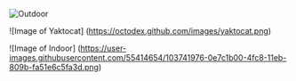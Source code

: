 ![Outdoor](https://user-images.githubusercontent.com/55414654/103742178-674bb380-4fc8-11eb-99b2-d43b623f88a7.png)

![Image of Yaktocat]
(https://octodex.github.com/images/yaktocat.png)

![Image of Indoor]
(https://user-images.githubusercontent.com/55414654/103741976-0e7c1b00-4fc8-11eb-809b-fa51e6c5fa3d.png)
